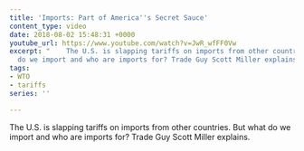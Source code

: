 ```yaml
---
title: 'Imports: Part of America''s Secret Sauce'
content_type: video
date: 2018-08-02 15:48:31 +0000
youtube_url: https://www.youtube.com/watch?v=JwR_wfFF0Vw
excerpt: "    The U.S. is slapping tariffs on imports from other countries. But what
  do we import and who are imports for? Trade Guy Scott Miller explains. "
tags:
- WTO
- tariffs
series: ''

---
```

The U.S. is slapping tariffs on imports from other countries. But what do we import and who are imports for? Trade Guy Scott Miller explains.